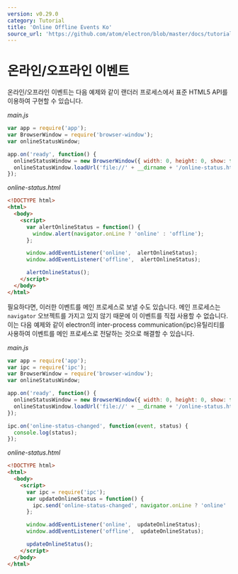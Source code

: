 ```yaml
---
version: v0.29.0
category: Tutorial
title: 'Online Offline Events Ko'
source_url: 'https://github.com/atom/electron/blob/master/docs/tutorial/online-offline-events-ko.md'
---
```


# 온라인/오프라인 이벤트

온라인/오프라인 이벤트는 다음 예제와 같이 랜더러 프로세스에서 표준 HTML5 API를 이용하여 구현할 수 있습니다.

_main.js_

```javascript
var app = require('app');
var BrowserWindow = require('browser-window');
var onlineStatusWindow;

app.on('ready', function() {
  onlineStatusWindow = new BrowserWindow({ width: 0, height: 0, show: false });
  onlineStatusWindow.loadUrl('file://' + __dirname + '/online-status.html');
});
```

_online-status.html_

```html
<!DOCTYPE html>
<html>
  <body>
    <script>
      var alertOnlineStatus = function() {
        window.alert(navigator.onLine ? 'online' : 'offline');
      };

      window.addEventListener('online',  alertOnlineStatus);
      window.addEventListener('offline',  alertOnlineStatus);

      alertOnlineStatus();
    </script>
  </body>
</html>
```

필요하다면, 이러한 이벤트를 메인 프로세스로 보낼 수도 있습니다.
메인 프로세스는 `navigator` 오브젝트를 가지고 있지 않기 때문에 이 이벤트를 직접 사용할 수 없습니다.
이는 다음 예제와 같이 electron의 inter-process communication(ipc)유틸리티를 사용하여
이벤트를 메인 프로세스로 전달하는 것으로 해결할 수 있습니다.

_main.js_

```javascript
var app = require('app');
var ipc = require('ipc');
var BrowserWindow = require('browser-window');
var onlineStatusWindow;

app.on('ready', function() {
  onlineStatusWindow = new BrowserWindow({ width: 0, height: 0, show: false });
  onlineStatusWindow.loadUrl('file://' + __dirname + '/online-status.html');
});

ipc.on('online-status-changed', function(event, status) {
  console.log(status);
});
```

_online-status.html_

```html
<!DOCTYPE html>
<html>
  <body>
    <script>
      var ipc = require('ipc');
      var updateOnlineStatus = function() {
        ipc.send('online-status-changed', navigator.onLine ? 'online' : 'offline');
      };

      window.addEventListener('online',  updateOnlineStatus);
      window.addEventListener('offline',  updateOnlineStatus);

      updateOnlineStatus();
    </script>
  </body>
</html>
```
